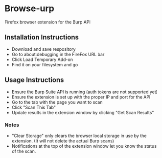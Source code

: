 # Browse-urp
Firefox browser extension for the Burp API

## Installation Instructions
* Download and save respository
* Go to about:debugging in the FireFox URL bar
* Click Load Temporary Add-on
* Find it on your filesystem and go

## Usage Instructions
* Ensure the Burp Suite API is running (auth tokens are not supported yet)
* Ensure the extension is set up with the proper IP and port for the API
* Go to the tab with the page you want to scan
* Click "Scan This Tab"
* Update results in the extension window by clicking "Get Scan Results"

### Notes
* "Clear Storage" only clears the browser local storage in use by the extension.  (It will not delete the actual Burp scans)
* Notifications at the top of the extension window let you know the status of the scan.
